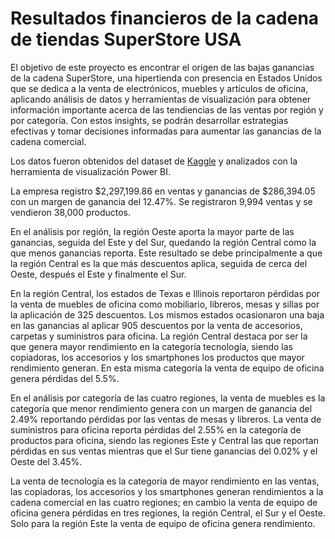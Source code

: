 # Resultados financieros de la cadena de tiendas SuperStore USA

El objetivo de este proyecto es encontrar el origen de las bajas ganancias de la cadena SuperStore, una hipertienda con presencia en Estados Unidos que se dedica a la venta de electrónicos, muebles y artículos de oficina, aplicando análisis de datos y herramientas de visualización para obtener información importante acerca de las tendiencias de las ventas por región y por categoría. Con estos insights, se podrán desarrollar estrategias efectivas y tomar decisiones informadas para aumentar las ganancias de la cadena comercial.

Los datos fueron obtenidos del dataset de [Kaggle](https://www.kaggle.com/code/machimizado/aumentando-ganancias-en-supersales?scriptVersionId=136585906&cellId=2 ) y analizados con la herramienta de visualización Power BI.

La empresa registro $2,297,199.86 en ventas y ganancias de $286,394.05 con un margen de ganancia del 12.47%. Se registraron 9,994 ventas y se vendieron 38,000 productos.

En el análisis por región, la región Oeste aporta la mayor parte de las ganancias, seguida del Este y del Sur, quedando la región Central como la que menos ganancias reporta. Este resultado se debe principalmente a que la región Central es la que más descuentos aplica, seguida de cerca del Oeste, después el Este y finalmente el Sur. 

En la región Central, los estados de Texas e Illinois reportaron pérdidas por la venta de muebles de oficina como mobiliario, libreros, mesas y sillas por la aplicación de 325 descuentos. Los mismos estados ocasionaron una baja en las ganancias al aplicar 905 descuentos por la venta de accesorios, carpetas y suministros para oficina. La región Central destaca por ser la que genera mayor rendimiento en la categoría tecnología, siendo las copiadoras, los accesorios y los smartphones los productos que mayor rendimiento generan. En esta misma categoría la venta de equipo de oficina genera pérdidas del 5.5%.

En el análisis por categoría de las cuatro regiones, la venta de muebles es la categoría que menor rendimiento genera con un margen de ganancia del 2.49% reportando pérdidas por las ventas de mesas y libreros. La venta de suministros para oficina reporta pérdidas del 2.55% en la categoría de productos para oficina, siendo las regiones Este y Central las que reportan pérdidas en sus ventas mientras que el Sur tiene ganancias del 0.02% y el Oeste del 3.45%.

La venta de tecnología es la categoría de mayor rendimiento en las ventas, las copiadoras, los accesorios y los smartphones generan rendimientos a la cadena comercial en las cuatro regiones; en cambio la venta de equipo de oficina genera pérdidas en tres regiones, la región Central, el Sur y el Oeste. Solo para la región Este la venta de equipo de oficina genera rendimiento.



